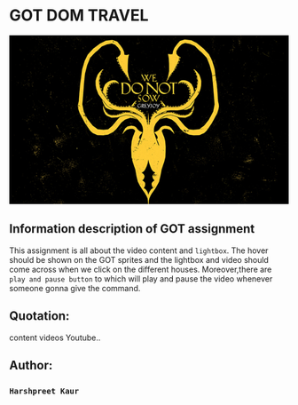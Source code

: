 # GOT DOM TRAVEL 

![readme](/images/greyjoy.jpg)

## Information description of GOT assignment

This assignment is all about the video content and ``lightbox``. The hover should be shown on the GOT sprites and the lightbox and video should come across when we click on the different houses. Moreover,there are ```play and pause button``` to which will play and pause the video whenever someone gonna give the command. 


## Quotation:
content videos
Youtube..


## Author:
### ```Harshpreet Kaur```